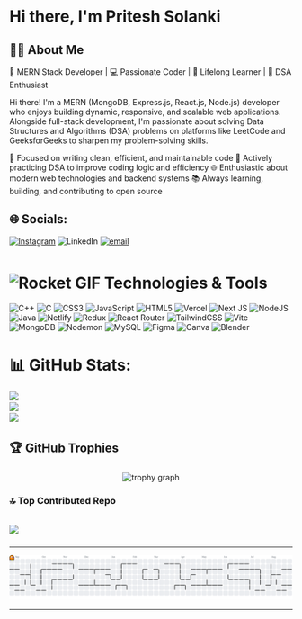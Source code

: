 # Hi there, I'm Pritesh Solanki

## 👨‍💻 About Me


🚀 MERN Stack Developer | 💻 Passionate Coder | 🌱 Lifelong Learner | 🧠 DSA Enthusiast

Hi there! I'm a MERN (MongoDB, Express.js, React.js, Node.js) developer who enjoys building dynamic, responsive, and scalable web applications. Alongside full-stack development, I'm passionate about solving Data Structures and Algorithms (DSA) problems on platforms like LeetCode and GeeksforGeeks to sharpen my problem-solving skills.

🔧 Focused on writing clean, efficient, and maintainable code
🧩 Actively practicing DSA to improve coding logic and efficiency
🌐 Enthusiastic about modern web technologies and backend systems
📚 Always learning, building, and contributing to open source


## 🌐 Socials:
[![Instagram](https://img.shields.io/badge/Instagram-%23E4405F.svg?logo=Instagram&logoColor=white)](https://instagram.com/pritesh_x07_) ![LinkedIn](https://img.shields.io/badge/LinkedIn-%230077B5.svg?logo=linkedin&logoColor=white) [![email](https://img.shields.io/badge/Email-D14836?logo=gmail&logoColor=white)](mailto:solankipritesh226@gmail.com) 


# <img src="https://media.tenor.com/QhRvvwpCdVoAAAAi/rocket.gif" width="50" height="50" alt="Rocket GIF" style="margin-top: 10px;"> Technologies & Tools
![C++](https://img.shields.io/badge/c++-%2300599C.svg?style=for-the-badge&logo=c%2B%2B&logoColor=white) ![C](https://img.shields.io/badge/c-%2300599C.svg?style=for-the-badge&logo=c&logoColor=white) ![CSS3](https://img.shields.io/badge/css3-%231572B6.svg?style=for-the-badge&logo=css3&logoColor=white) ![JavaScript](https://img.shields.io/badge/javascript-%23323330.svg?style=for-the-badge&logo=javascript&logoColor=%23F7DF1E) ![HTML5](https://img.shields.io/badge/html5-%23E34F26.svg?style=for-the-badge&logo=html5&logoColor=white) ![Vercel](https://img.shields.io/badge/vercel-%23000000.svg?style=for-the-badge&logo=vercel&logoColor=white) ![Next JS](https://img.shields.io/badge/Next-black?style=for-the-badge&logo=next.js&logoColor=white) ![NodeJS](https://img.shields.io/badge/node.js-6DA55F?style=for-the-badge&logo=node.js&logoColor=white) ![Java](https://img.shields.io/badge/java-%23ED8B00.svg?style=for-the-badge&logo=openjdk&logoColor=white) ![Netlify](https://img.shields.io/badge/netlify-%23000000.svg?style=for-the-badge&logo=netlify&logoColor=#00C7B7) ![Redux](https://img.shields.io/badge/redux-%23593d88.svg?style=for-the-badge&logo=redux&logoColor=white) ![React Router](https://img.shields.io/badge/React_Router-CA4245?style=for-the-badge&logo=react-router&logoColor=white) ![TailwindCSS](https://img.shields.io/badge/tailwindcss-%2338B2AC.svg?style=for-the-badge&logo=tailwind-css&logoColor=white) ![Vite](https://img.shields.io/badge/vite-%23646CFF.svg?style=for-the-badge&logo=vite&logoColor=white) ![MongoDB](https://img.shields.io/badge/MongoDB-%234ea94b.svg?style=for-the-badge&logo=mongodb&logoColor=white) ![Nodemon](https://img.shields.io/badge/NODEMON-%23323330.svg?style=for-the-badge&logo=nodemon&logoColor=%BBDEAD) ![MySQL](https://img.shields.io/badge/mysql-4479A1.svg?style=for-the-badge&logo=mysql&logoColor=white) ![Figma](https://img.shields.io/badge/figma-%23F24E1E.svg?style=for-the-badge&logo=figma&logoColor=white) ![Canva](https://img.shields.io/badge/Canva-%2300C4CC.svg?style=for-the-badge&logo=Canva&logoColor=white) ![Blender](https://img.shields.io/badge/blender-%23F5792A.svg?style=for-the-badge&logo=blender&logoColor=white)
# 📊 GitHub Stats:
![](https://github-readme-stats.vercel.app/api?username=Priteshsolanki12&theme=dark&hide_border=false&include_all_commits=false&count_private=false)<br/>
![](https://nirzak-streak-stats.vercel.app/?user=Priteshsolanki12&theme=dark&hide_border=false)<br/>
![](https://github-readme-stats.vercel.app/api/top-langs/?username=Priteshsolanki12&theme=dark&hide_border=false&include_all_commits=false&count_private=false&layout=compact)


## 🏆 GitHub Trophies


###


<div align="center">
  <img src="https://github-profile-trophy.vercel.app?username=Priteshsolanki12&theme=dracula&column=-1&row=1&margin-w=8&margin-h=8&no-bg=false&no-frame=false&order=4" height="150" alt="trophy graph"  />
</div>

###


### 🔝 Top Contributed Repo
![](https://github-contributor-stats.vercel.app/api?username=Priteshsolanki12&limit=5&theme=dark&combine_all_yearly_contributions=true)
---
---
<picture>
  <source media="(prefers-color-scheme: dark)" srcset="https://raw.githubusercontent.com/Priteshsolanki12/Priteshsolanki12/output/pacman-contribution-graph-dark.svg">
  <source media="(prefers-color-scheme: light)" srcset="https://raw.githubusercontent.com/Priteshsolanki12/Priteshsolanki12/output/pacman-contribution-graph.svg">
  <img alt="pacman contribution graph" src="https://raw.githubusercontent.com/Priteshsolanki12/Priteshsolanki12/output/pacman-contribution-graph.svg">
</picture>

<!-- Proudly created with GPRM ( https://gprm.itsvg.in ) -->



---



<!-- Proudly created with GPRM ( https://gprm.itsvg.in ) -->
